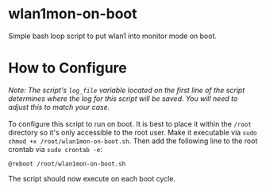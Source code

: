 # wlan1mon-on-boot
Simple bash loop script to put wlan1 into monitor mode on boot.

# How to Configure
_Note: The script's `log_file` variable located on the first line of the script determines where the log for this script will be saved. You will need to adjust this to match your case._
<br><br>
To configure this script to run on boot. It is best to place it within the `/root` directory so it's only accessible to the root user. Make it executable via `sudo chmod +x /root/wlan1mon-on-boot.sh`. Then add the following line to the root crontab via `sudo crontab -e`:
```
@reboot /root/wlan1mon-on-boot.sh
```
The script should now execute on each boot cycle.
